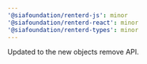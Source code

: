 ```yaml
---
'@siafoundation/renterd-js': minor
'@siafoundation/renterd-react': minor
'@siafoundation/renterd-types': minor
---
```


Updated to the new objects remove API.
